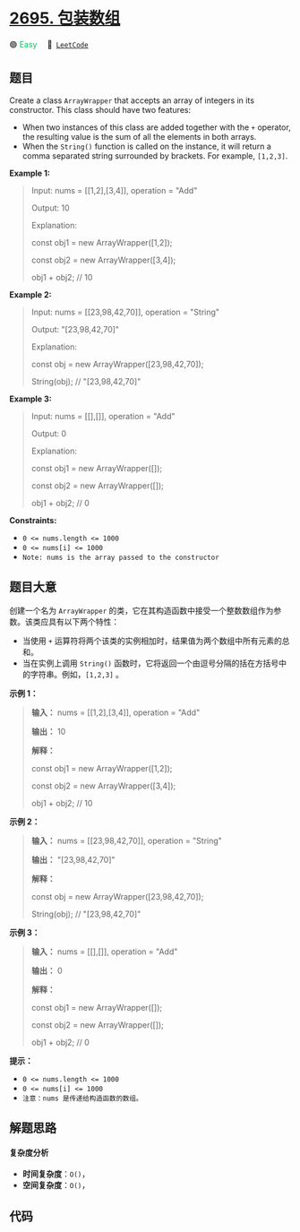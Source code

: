 # [2695. 包装数组](https://leetcode.com/problems/array-wrapper)

🟢 <font color=#15bd66>Easy</font>&emsp; 🔗&ensp;[`LeetCode`](https://leetcode.com/problems/array-wrapper)

## 题目

Create a class `ArrayWrapper` that accepts an array of integers in its
constructor. This class should have two features:

  * When two instances of this class are added together with the `+` operator, the resulting value is the sum of all the elements in both arrays.
  * When the `String()` function is called on the instance, it will return a comma separated string surrounded by brackets. For example, `[1,2,3]`.



**Example 1:**

> Input: nums = [[1,2],[3,4]], operation = "Add"
> 
> Output: 10
> 
> Explanation:
> 
> const obj1 = new ArrayWrapper([1,2]);
> 
> const obj2 = new ArrayWrapper([3,4]);
> 
> obj1 + obj2; // 10

**Example 2:**

> Input: nums = [[23,98,42,70]], operation = "String"
> 
> Output: "[23,98,42,70]"
> 
> Explanation:
> 
> const obj = new ArrayWrapper([23,98,42,70]);
> 
> String(obj); // "[23,98,42,70]"

**Example 3:**

> Input: nums = [[],[]], operation = "Add"
> 
> Output: 0
> 
> Explanation:
> 
> const obj1 = new ArrayWrapper([]);
> 
> const obj2 = new ArrayWrapper([]);
> 
> obj1 + obj2; // 0

**Constraints:**

  * `0 <= nums.length <= 1000`
  * `0 <= nums[i] <= 1000`
  * `Note: nums is the array passed to the constructor`


## 题目大意

创建一个名为 `ArrayWrapper` 的类，它在其构造函数中接受一个整数数组作为参数。该类应具有以下两个特性：

  * 当使用 `+` 运算符将两个该类的实例相加时，结果值为两个数组中所有元素的总和。
  * 当在实例上调用 `String()` 函数时，它将返回一个由逗号分隔的括在方括号中的字符串。例如，`[1,2,3]` 。



**示例 1：**

> 
> 
> 
> 
> 
> **输入：** nums = [[1,2],[3,4]], operation = "Add"
> 
> **输出：** 10
> 
> **解释：**
> 
> const obj1 = new ArrayWrapper([1,2]);
> 
> const obj2 = new ArrayWrapper([3,4]);
> 
> obj1 + obj2; // 10
> 
> 

**示例 2：**

> 
> 
> 
> 
> 
> **输入：** nums = [[23,98,42,70]], operation = "String"
> 
> **输出：** "[23,98,42,70]"
> 
> **解释：**
> 
> const obj = new ArrayWrapper([23,98,42,70]);
> 
> String(obj); // "[23,98,42,70]"
> 
> 

**示例 3：**

> 
> 
> 
> 
> 
> **输入：** nums = [[],[]], operation = "Add"
> 
> **输出：** 0
> 
> **解释：**
> 
> const obj1 = new ArrayWrapper([]);
> 
> const obj2 = new ArrayWrapper([]);
> 
> obj1 + obj2; // 0
> 
> 



**提示：**

  * `0 <= nums.length <= 1000`
  * `0 <= nums[i] <= 1000`
  * `注意：nums 是传递给构造函数的数组。`


## 解题思路

#### 复杂度分析

- **时间复杂度**：`O()`，
- **空间复杂度**：`O()`，

## 代码

```javascript

```